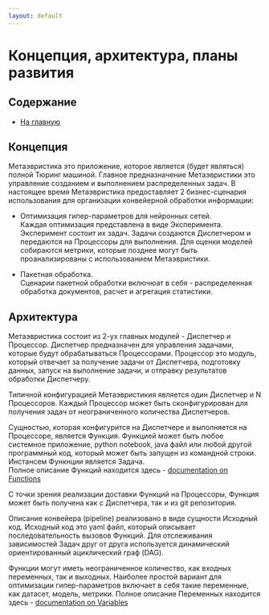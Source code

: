 ```yaml
---
layout: default
---
```


# Концепция, архитектура, планы развития

## Содержание

- [На главную](/index)

## Концепция
Метаэвристика это приложение, которое является (будет являться) полной Тюринг машиной. 
Главное предназначение Метаэвристики это управление созданием и выполнением распределенных задач. 
В настоящее время Метаэвристика предоставляет 2 бизнес-сценария использования для организации 
конвейерной обработки информации:
 - Оптимизация гипер-параметров для нейронных сетей. \
   Каждая оптимизация представлена в виде Эксперимента. Эксперимент состоит их задач. 
   Задачи создаются Диспетчером и передаются на Процессоры для выполнения. 
   Для оценки моделей собираются метрики, 
   которые позднее могут быть проанализированы с использованием Метаэвристики.
 
 - Пакетная обработка. \
   Сценарии пакетной обработки включюат в себя - распределенная обработка документов, расчет и агрегация статистики. 


## Архитектура
Метаэвристика состоит из 2-ух главных модулей - Диспетчер и Процессор.
Диспетчер предназначен для управления задачами, которые будут обрабатываться Процессорами.
Процессор это модуль, который отвечает за получение задачи от Диспетчера, подготовку данных, 
запуск на выполнение задачи, и отправку результатов обработки Диспетчеру.  


Типичной конфигурацией Метаэвристикия является один Диспетчер и N Процессоров. Каждый Процессор может быть 
сконфигурирован для получения задач от неограниченного количества Диспетчеров. 


Сущностью, которая конфигурится на Диспетчере и выполняется на Процессоре, является Функция.
Функцией может быть любое системное приложение, python notebook, java файл 
или любой другой программный код, который может быть запущен из командной строки. 
Инстансем Функнции является Задача. \
Полное описание Функций находится здесь - [documentation on Functions](/p/function)  

С точки зрения реализации доставки Функций на Процессоры, 
Функция может быть получена как с Диспетчера, так и из git репозитория. 


Описание конвейера (pipeline) реализовано в виде сущности Исходный код. Исходный код это yaml файл, 
который описывает последовательность вызовов Функций. Для отслеживания зависимостей Задач друг от друга используется
динамический ориентированный ациклический граф (DAG). 

Функции могут иметь неограниченное количество, как входных переменных, так и выходных. 
Наиболее простой вариант для оптимизации гипер-параметров включает в себя такие переменные, как датасет, модель, метрики.
Полное описание Переменных находится здесь - [documentation on Variables](/p/variable)


